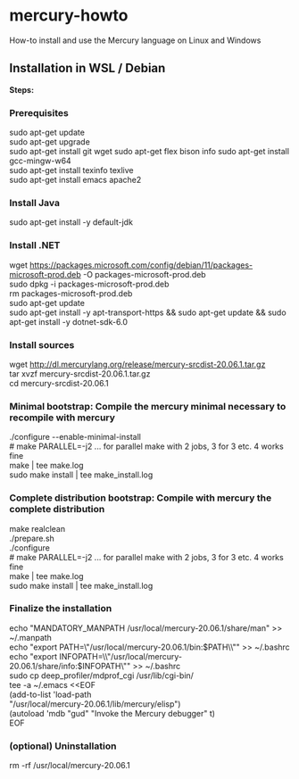 # mercury-howto
How-to install and use the Mercury language on Linux and Windows

## Installation in WSL / Debian

**Steps:**

### Prerequisites

  sudo apt-get update  
  sudo apt-get upgrade  
  sudo apt-get install git wget
  sudo apt-get flex bison info
  sudo apt-get install gcc-mingw-w64  
  sudo apt-get install texinfo texlive  
  sudo apt-get install emacs apache2  

### Install Java

  sudo apt-get install -y default-jdk  
  
### Install .NET

  wget https://packages.microsoft.com/config/debian/11/packages-microsoft-prod.deb -O packages-microsoft-prod.deb  
  sudo dpkg -i packages-microsoft-prod.deb  
  rm packages-microsoft-prod.deb  
  sudo apt-get update  
  sudo apt-get install -y apt-transport-https && sudo apt-get update && sudo apt-get install -y dotnet-sdk-6.0  
  
### Install sources

  wget http://dl.mercurylang.org/release/mercury-srcdist-20.06.1.tar.gz  
  tar xvzf mercury-srcdist-20.06.1.tar.gz  
  cd mercury-srcdist-20.06.1  

### Minimal bootstrap: Compile the mercury minimal necessary to recompile with mercury

  ./configure --enable-minimal-install  
  \# make PARALLEL=-j2 ... for parallel make with 2 jobs, 3 for 3 etc.  4 works fine  
  make | tee make.log  
  sudo make install | tee make_install.log  

### Complete distribution bootstrap: Compile with mercury the complete distribution

  make realclean  
  ./prepare.sh  
  ./configure  
  \# make PARALLEL=-j2 ... for parallel make with 2 jobs, 3 for 3 etc. 4 works fine  
  make | tee make.log  
  sudo make install | tee make_install.log  

### Finalize the installation

  echo "MANDATORY_MANPATH /usr/local/mercury-20.06.1/share/man" >> ~/.manpath  
  echo "export PATH=\\"/usr/local/mercury-20.06.1/bin:$PATH\\"" >> ~/.bashrc  
  echo "export INFOPATH=\\"/usr/local/mercury-20.06.1/share/info:$INFOPATH\\"" >> ~/.bashrc  
  sudo cp deep_profiler/mdprof_cgi /usr/lib/cgi-bin/  
  tee -a ~/.emacs <<EOF  
        (add-to-list 'load-path  
                "/usr/local/mercury-20.06.1/lib/mercury/elisp")  
        (autoload 'mdb "gud" "Invoke the Mercury debugger" t)  
  EOF

### (optional) Uninstallation

  rm -rf /usr/local/mercury-20.06.1  
